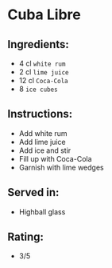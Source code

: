# Cuba Libre

## Ingredients:
- 4 cl `white rum`
- 2 cl `lime juice`
- 12 cl `Coca-Cola`
- 8 `ice cubes`

## Instructions:
- Add white rum
- Add lime juice
- Add ice and stir
- Fill up with Coca-Cola
- Garnish with lime wedges

## Served in:
- Highball glass

## Rating:
- 3/5
